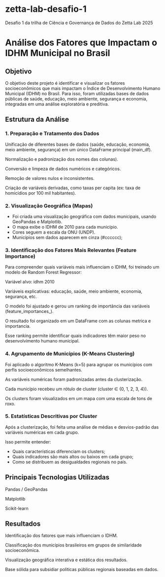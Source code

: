 # zetta-lab-desafio-1
Desafio 1 da trilha de Ciência e Governança de Dados do Zetta Lab 2025

# Análise dos Fatores que Impactam o IDHM Municipal no Brasil
## Objetivo

O objetivo deste projeto é identificar e visualizar os fatores socioeconômicos que mais impactam o Índice de Desenvolvimento Humano Municipal (IDHM) no Brasil.
Para isso, foram utilizadas bases de dados públicas de saúde, educação, meio ambiente, segurança e economia, integradas em uma análise exploratória e preditiva.

## Estrutura da Análise
### 1. Preparação e Tratamento dos Dados

Unificação de diferentes bases de dados (saúde, educação, economia, meio ambiente, segurança) em um único DataFrame principal (main_df).

Normalização e padronização dos nomes das colunas).

Conversão e limpeza de dados numéricos e categóricos.

Remoção de valores nulos e inconsistentes.

Criação de variáveis derivadas, como taxas per capita (ex: taxa de homicídios por 100 mil habitantes).

### 2. Visualização Geográfica (Mapas)

- Foi criada uma visualização geográfica com dados municipais, usando GeoPandas e Matplotlib.
- O mapa exibe o IDHM de 2010 para cada município.
- Cores seguem a escala da ONU (UNDP).
- Municípios sem dados aparecem em cinza (#cccccc);

### 3. Identificação dos Fatores Mais Relevantes (Feature Importance)

Para compreender quais variáveis mais influenciam o IDHM, foi treinado um modelo de Random Forest Regressor:

Variável alvo: idhm 2010

Variáveis explicativas: educação, saúde, meio ambiente, economia, segurança, etc.

O modelo foi ajustado e gerou um ranking de importância das variáveis (feature_importances_).

O resultado foi organizado em um DataFrame com as colunas metrica e importancia.

Esse ranking permite identificar quais indicadores têm maior peso no desenvolvimento humano municipal.

### 4. Agrupamento de Municípios (K-Means Clustering)

Foi aplicado o algoritmo K-Means (k=5) para agrupar os municípios com perfis socioeconômicos semelhantes.

As variáveis numéricas foram padronizadas antes da clusterização.

Cada município recebeu um rótulo de cluster (cluster ∈ {0, 1, 2, 3, 4}).

Os clusters foram visualizados em um mapa com uma escala de tons de roxo.

### 5. Estatísticas Descritivas por Cluster

Após a clusterização, foi feita uma análise de médias e desvios-padrão das variáveis numéricas em cada grupo.

Isso permite entender:
- Quais características diferenciam os clusters;
- Quais indicadores são mais altos ou baixos em cada grupo;
- Como se distribuem as desigualdades regionais no país.

## Principais Tecnologias Utilizadas

Pandas / GeoPandas

Matplotlib

Scikit-learn

## Resultados
Identificação dos fatores que mais influenciam o IDHM.

Classificação dos municípios brasileiros em grupos de similaridade socioeconômica.

Visualização geográfica interativa e estática dos resultados.

Base sólida para subsidiar políticas públicas regionais baseadas em dados.

